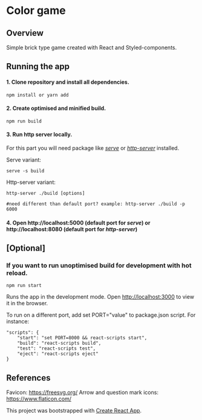 
#  Color game
## Overview
Simple brick type game created with React and Styled-components.

## Running the app

#### 1. Clone repository and install all dependencies.
  

    npm install or yarn add

#### 2. Create optimised and minified build.

    npm run build

#### 3. Run http server locally.
For this part you will need package like *[serve](https://www.npmjs.com/package/serve/v/10.1.1)*  or *[http-server](https://www.npmjs.com/package/http-server)* installed.

Serve variant:

    serve -s build

Http-server variant:
```
http-server ./build [options]

#need different than default port? example: http-server ./build -p 6000
```
#### 4. Open http://localhost:5000 (default port for *serve*)  or http://localhost:8080 (default port for *http-server*)

## [Optional]
### If you want to run unoptimised build for development with hot reload.

    npm run start

Runs the app in the development mode.
Open [http://localhost:3000](http://localhost:3000) to view it in the browser.

To run on a different port, add set PORT="value" to package.json script. For instance: 

    "scripts": {
        "start": "set PORT=8000 && react-scripts start",
        "build": "react-scripts build",
        "test": "react-scripts test",
        "eject": "react-scripts eject"
    }
  

##  References
Favicon: https://freesvg.org/
Arrow and question mark icons: https://www.flaticon.com/



This project was bootstrapped with [Create React App](https://github.com/facebook/create-react-app).
  
